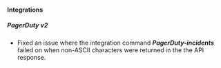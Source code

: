 
#### Integrations
##### PagerDuty v2
- Fixed an issue where the integration command ***PagerDuty-incidents*** failed on when non-ASCII characters were returned in the the API response.

